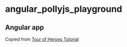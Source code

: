# angular_pollyjs_playground

## Angular app
Copied from [Tour of Heroes Tutorial](https://angular.io/tutorial/toh-pt6)